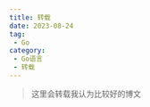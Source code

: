 ```yaml
---
title: 转载
date: 2023-08-24
tag:
 - Go
category:
 - Go语言
 - 转载
---
```


> 这里会转载我认为比较好的博文

<Catalog />